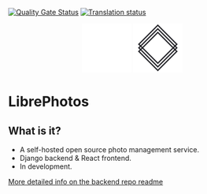 [![Quality Gate Status](https://sonarcloud.io/api/project_badges/measure?project=LibrePhotos_ownphotos-frontend&metric=alert_status)](https://sonarcloud.io/dashboard?id=LibrePhotos_ownphotos-frontend)
<a href="https://hosted.weblate.org/engage/librephotos/">
<img src="https://hosted.weblate.org/widgets/librephotos/-/librephotos-frontend/svg-badge.svg" alt="Translation status" />
</a>
<div style="text-align:center">
  <img width="100" src="/public/logo-white.png#gh-dark-mode-only" alt="Librephotos Logo"/>
  <img width="100" src="/public/logo.png#gh-light-mode-only" alt="Librephotos Logo"/>
</div>

# LibrePhotos

## What is it?

- A self-hosted open source photo management service. 
- Django backend & React frontend. 
- In development. 

[More detailed info on the backend repo readme](https://github.com/LibrePhotos/librephotos)

